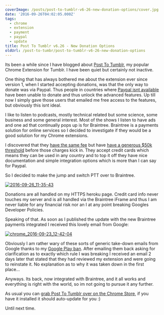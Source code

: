 ```yaml
---
coverImage: /posts/post-to-tumblr-v6-26-new-donation-options/cover.jpg
date: '2016-09-26T04:02:05.000Z'
tags:
  - chrome
  - extension
  - payment
  - paypal
  - update
title: Post To Tumblr v6.26 - New Donation Options
oldUrl: /post-to-tumbr/post-to-tumblr-v6-26-new-donation-options
---
```


Its been a while since I have blogged about [Post To Tumblr](https://chrome.google.com/webstore/detail/post-to-tumblr/dbpicbbcpanckagpdjflgojlknomoiah), my popular Chrome Extension for Tumblr. I have been quiet but certainly not inactive.

<!-- more -->

One thing that has always bothered me about the extension ever since version 1, when I started accepting donations, was that the only way to donate was via Paypal. Thus people in countries where [Paypal isnt available](https://smallbusiness.chron.com/country-doesnt-work-paypal-66099.html) have been unable to donate and thus unlock the advanced features. Up till now I simply gave those users that emailed me free access to the features, but obviously this isnt ideal.

I like to listen to podcasts, mostly technical related but some science, some business and some general interest. Most of the shows I listen to have ads and one ad that continually pops up is for Braintree. Braintree is a payments solution for online services so I decided to investigate if they would be a good solution for my Chrome extensions.

I discovered that they [have the same fee](https://www.braintreepayments.com/braintree-pricing) but have [have a generous \$50k threshold](https://www.braintreepayments.com/braintree-pricing) before those charges kick in. They accept credit cards which means they can be used in any country and to top it off they have nice documentation and simple integration options which is more than I can say for Paypal.

So I decided to make the jump and switch PTT over to Braintree.

[![2016-09-26_11-35-43](https://www.mikecann.co.uk/wp-content/uploads/2016/09/2016-09-26_11-35-43.gif)](https://www.mikecann.co.uk/wp-content/uploads/2016/09/2016-09-26_11-35-43.gif)

Donations are all handled on my HTTPS heroku page. Credit card info never touches my server and is all handled via the Braintree iFrame and thus I am never liable for any financial risk nor an I at any point breaking Googles Developer Policies.

Speaking of that. As soon as I published the update with the new Braintree payments integrated I received this lovely email from Google:

[![chrome_2016-09-23_12-42-04](https://www.mikecann.co.uk/wp-content/uploads/2016/09/chrome_2016-09-23_12-42-04.png)](https://www.mikecann.co.uk/wp-content/uploads/2016/09/chrome_2016-09-23_12-42-04.png)

Obviously I am rather wary of these sorts of generic take-down emails from Google thanks to my [Google Play ban](https://www.mikecann.co.uk/misc/why-i-probably-wont-be-making-another-mobile-game-ever-again/). After emailing them back asking for clarification as to exactly which rule I was breaking I received an email 2 days later that stated that they had reviewed my extension and were going to reinstate it. No explanation as to why it was taken down in the first place...

Anyways. Its back, now integrated with Braintree, and it all works and everything is right with the world, so im not going to pursue it any further.

As usual you can [grab Post To Tumblr over on the Chrome Store](https://chrome.google.com/webstore/detail/post-to-tumblr/dbpicbbcpanckagpdjflgojlknomoiah), if you have it installed it should auto-update for you :)

Until next time.
